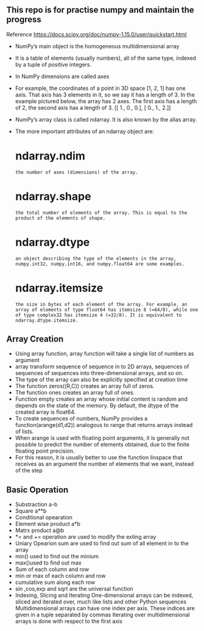 ## This repo is for practise numpy and maintain the progress 
Reference https://docs.scipy.org/doc/numpy-1.15.0/user/quickstart.html
- NumPy’s main object is the homogeneous multidimensional array
- It is a table of elements (usually numbers), all of the same type, indexed by a tuple of positive integers.
- In NumPy dimensions are called axes
- For example, the coordinates of a point in 3D space [1, 2, 1] has one axis. That axis has 3 elements in it, so we say it has a length of 3. In the example pictured below, the array has 2 axes. The first axis has a length of 2, the second axis has a length of 3.
[[ 1., 0., 0.],
 [ 0., 1., 2.]]

- NumPy’s array class is called ndarray. It is also known by the alias array.
- The more important attributes of an ndarray object are:
  # ndarray.ndim
      the number of axes (dimensions) of the array.
  # ndarray.shape
      the total number of elements of the array. This is equal to the product of the elements of shape.
  # ndarray.dtype
      an object describing the type of the elements in the array, numpy.int32, numpy.int16, and numpy.float64 are some examples.
  # ndarray.itemsize
      the size in bytes of each element of the array. For example, an array of elements of type float64 has itemsize 8 (=64/8), while one of type complex32 has itemsize 4 (=32/8). It is equivalent to ndarray.dtype.itemsize.

## Array Creation
- Using array function, array function will take a single list of numbers as argument
- array transform sequence of sequence in to 2D arrays, sequences of sequences of sequences into three-dimensional arrays, and so on.
- The type of the array can also be explicitly specified at creation time
- The function zeros((R,C)) creates an array full of zeros.
- The function ones creates an array full of ones.
- Function empty creates an array whose initial content is random and depends on the state of the memory. By default, the dtype of the created array is float64.
- To create sequences of numbers, NumPy provides a function(arange(d1,d2)) analogous to range that returns arrays instead of lists.
- When arange is used with floating point arguments, it is generally not possible to predict the number of elements obtained, due to the finite floating point precision. 
- For this reason, it is usually better to use the function linspace that receives as an argument the number of elements that we want, instead of the step

## Basic Operation 
- Substraction a-b
- Square a**b
- Conditional opearation 
- Element wise product a*b
- Matrx product a@b
- *= and += operation are used to modify the exting array
- Uniary Opearion sum are used to find out sum of all element in to the array 
- min() used to find out the minium 
- max()used to find out max
- Sum of each column and row
- min or max of each column and row 
- cumulative sum along each row 
- sin ,cos,exp and sqrt are the universal function 
- Indexing, Slicing and Iterating
	One-dimensional arrays can be indexed, sliced and iterated over, much like lists and other Python sequences
	Multidimensional arrays can have one index per axis. These indices are given in a tuple separated by commas
	Iterating over multidimensional arrays is done with respect to the first axis

